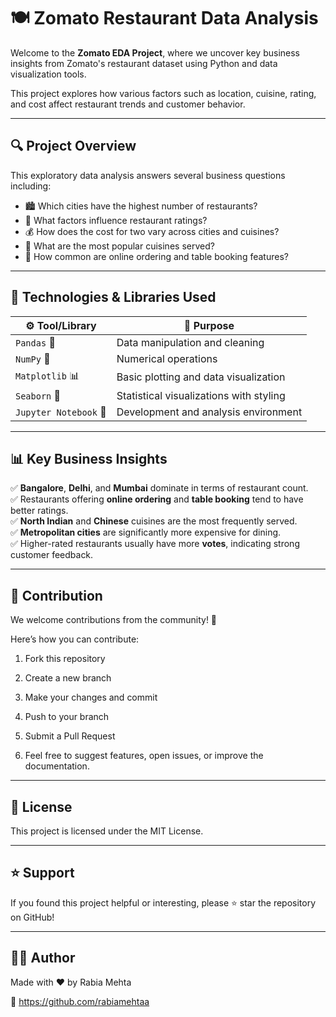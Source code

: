 # 🍽️ Zomato Restaurant Data Analysis

Welcome to the **Zomato EDA Project**, where we uncover key business insights from Zomato's restaurant dataset using Python and data visualization tools.

This project explores how various factors such as location, cuisine, rating, and cost affect restaurant trends and customer behavior.

---

## 🔍 Project Overview

This exploratory data analysis answers several business questions including:

- 🏙️ Which cities have the highest number of restaurants?
- 🌟 What factors influence restaurant ratings?
- 💰 How does the cost for two vary across cities and cuisines?
- 🍱 What are the most popular cuisines served?
- 🛵 How common are online ordering and table booking features?

---

## 🧰 Technologies & Libraries Used

| ⚙️ Tool/Library       | 🔎 Purpose                                     |
|----------------------|-----------------------------------------------|
| `Pandas` 🐼           | Data manipulation and cleaning                |
| `NumPy` 🔢            | Numerical operations                          |
| `Matplotlib` 📊       | Basic plotting and data visualization         |
| `Seaborn` 🌈          | Statistical visualizations with styling       |
| `Jupyter Notebook` 📓 | Development and analysis environment          |

---

## 📊 Key Business Insights

✅ **Bangalore**, **Delhi**, and **Mumbai** dominate in terms of restaurant count.  
✅ Restaurants offering **online ordering** and **table booking** tend to have better ratings.  
✅ **North Indian** and **Chinese** cuisines are the most frequently served.  
✅ **Metropolitan cities** are significantly more expensive for dining.  
✅ Higher-rated restaurants usually have more **votes**, indicating strong customer feedback.



---

## 🤝 Contribution

We welcome contributions from the community! 🌟

Here’s how you can contribute:

1. Fork this repository

2. Create a new branch 

3. Make your changes and commit 

4. Push to your branch

5. Submit a Pull Request

6. Feel free to suggest features, open issues, or improve the documentation.

---

## 📜 License

This project is licensed under the MIT License.

---

## ⭐ Support
If you found this project helpful or interesting, please ⭐ star the repository on GitHub!

---

## 👩‍💻 Author
Made with ❤️ by Rabia Mehta

📧 https://github.com/rabiamehtaa




